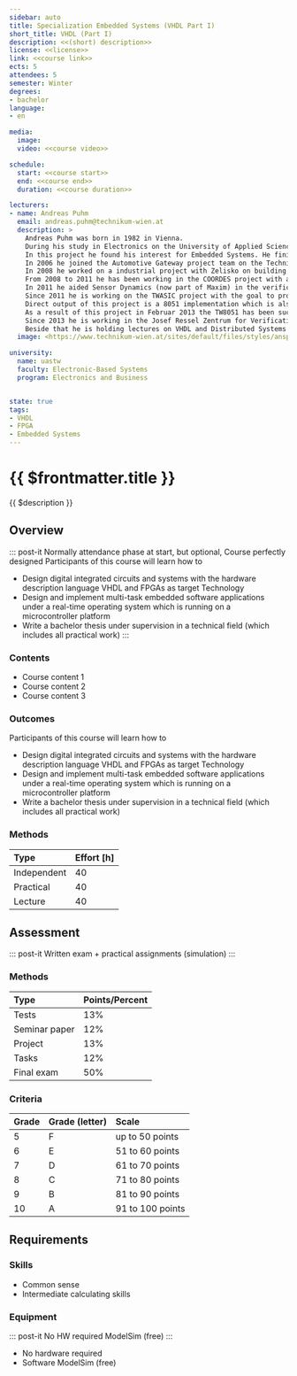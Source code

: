 ```yaml
---
sidebar: auto
title: Specialization Embedded Systems (VHDL Part I)
short_title: VHDL (Part I)
description: <<(short) description>>
license: <<license>>
link: <<course link>>
ects: 5
attendees: 5
semester: Winter
degrees:
- bachelor
language: 
- en

media:
  image:
  video: <<course video>>

schedule:
  start: <<course start>>
  end: <<course end>>
  duration: <<course duration>>

lecturers:
- name: Andreas Puhm
  email: andreas.puhm@technikum-wien.at
  description: >
    Andreas Puhm was born in 1982 in Vienna.
    During his study in Electronics on the University of Applied Science Technikum Wien he joined the Vienna Cubes Robocup team which participated in the Robocup WM 2005 in Osaka, Japan.
    In this project he found his interest for Embedded Systems. He finished his Electronics study in 2006 as Dipl. Ing. (FH) and finished a Master study in Embedded Systems on the Technikum Wien in 2008.\n
    In 2006 he joined the Automotive Gateway project team on the Technikum Wien as assistant.
    In 2008 he worked on a industrial project with Zelisko on building a PC/104 based LED Display Matrix for highways.
    From 2008 to 2011 he has been working in the COORDES project with a focus on ASIC toolflow (UMC 90nm process) and design.
    In 2011 he aided Sensor Dynamics (now part of Maxim) in the verification of an ASIC design.
    Since 2011 he is working on the TWASIC project with the goal to provide an ASIC toolflow for the AMS 350nm process technology which can be used for other R&D and also for master student projects.
    Direct output of this project is a 8051 implementation which is also planned to be used in lectures as demonstration material.
    As a result of this project in Februar 2013 the TW8051 has been successfully tested and is currently incorporated into lecture units of the UAS Technikum Wien.\n
    Since 2013 he is working in the Josef Ressel Zentrum for Verification of Embedded Computing Systems on clock synchronization in distributed embedded systems.\n
    Beside that he is holding lectures on VHDL and Distributed Systems (FlexRay).
  image: <https://www.technikum-wien.at/sites/default/files/styles/ansprechpartner/public/ansprechpartner/andreas-puhm-fhtw-web.png?itok=gHheHIyH>

university:
  name: uastw
  faculty: Electronic-Based Systems
  program: Electronics and Business


state: true
tags:
- VHDL
- FPGA
- Embedded Systems
---
```


# {{ $frontmatter.title }}

{{ $description }}

## Overview

::: post-it
Normally attendance phase at start, but optional,
Course perfectly designed
Participants of this course will learn how to

* Design digital integrated circuits and systems with the hardware
  description language VHDL and FPGAs as target Technology
* Design and implement multi-task embedded software applications
  under a real-time operating system which is running on a microcontroller platform
* Write a bachelor thesis under supervision in
  a technical field (which includes all practical work)
:::

### Contents

* Course content 1
* Course content 2
* Course content 3

### Outcomes

Participants of this course will learn how to

* Design digital integrated circuits and systems with the hardware description language VHDL and FPGAs as target Technology
* Design and implement multi-task embedded software applications under a real-time operating system which is running on a microcontroller platform
* Write a bachelor thesis under supervision in a technical field (which includes all practical work)

### Methods

| Type        | Effort \[h\] |
| :---------- | :----------- |
| Independent | 40           |
| Practical   | 40           |
| Lecture     | 40           |

## Assessment

::: post-it
Written exam + practical assignments (simulation)
:::

### Methods

| Type          | Points/Percent |
| :------------ | :------------- |
| Tests         | 13%            |
| Seminar paper | 12%            |
| Project       | 13%            |
| Tasks         | 12%            |
| Final exam    | 50%            |

### Criteria

| Grade | Grade (letter) | Scale            |
| :---- | :------------- | :--------------- |
| 5     | F              | up to 50 points  |
| 6     | E              | 51 to 60 points  |
| 7     | D              | 61 to 70 points  |
| 8     | C              | 71 to 80 points  |
| 9     | B              | 81 to 90 points  |
| 10    | A              | 91 to 100 points |

## Requirements

### Skills

* Common sense
* Intermediate calculating skills

### Equipment

::: post-it
No HW required
ModelSim (free)
:::

* No hardware required
* Software ModelSim (free)
